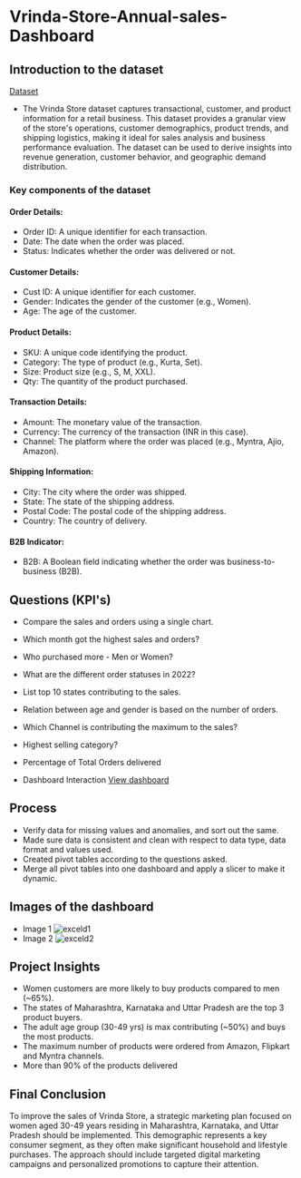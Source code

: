 # Vrinda-Store-Annual-sales-Dashboard
## Introduction to the dataset
<a href="https://github.com/sahilm20/Clothing-Store-Annual-sales-Dashboard/blob/main/Vrinda%20Store%20Data%20set.xlsx">Dataset</a>
- The Vrinda Store dataset captures transactional, customer, and product information for a retail business. This dataset provides a granular view of the store's operations, customer demographics, product trends, and shipping logistics, making it ideal for sales analysis and business performance evaluation. The dataset can be used to derive insights into revenue generation, customer behavior, and geographic demand distribution.
### Key components of the dataset
#### Order Details:

- Order ID: A unique identifier for each transaction.
- Date: The date when the order was placed.
- Status: Indicates whether the order was delivered or not.
#### Customer Details:

- Cust ID: A unique identifier for each customer.
- Gender: Indicates the gender of the customer (e.g., Women).
- Age: The age of the customer.
#### Product Details:

- SKU: A unique code identifying the product.
- Category: The type of product (e.g., Kurta, Set).
- Size: Product size (e.g., S, M, XXL).
- Qty: The quantity of the product purchased.
#### Transaction Details:

- Amount: The monetary value of the transaction.
- Currency: The currency of the transaction (INR in this case).
- Channel: The platform where the order was placed (e.g., Myntra, Ajio, Amazon).
#### Shipping Information:

- City: The city where the order was shipped.
- State: The state of the shipping address.
- Postal Code: The postal code of the shipping address.
- Country: The country of delivery.
#### B2B Indicator:

- B2B: A Boolean field indicating whether the order was business-to-business (B2B).
## Questions (KPI's)
- Compare the sales and orders using a single chart.

- Which month got the highest sales and orders?

- Who purchased more - Men or Women?

- What are the different order statuses in 2022?

- List top 10 states contributing to the sales.

- Relation between age and gender is based on the number of orders.

- Which Channel is contributing the maximum to the sales?

- Highest selling category?

- Percentage of Total Orders delivered

- Dashboard Interaction <a href="https://github.com/sahilm20/Clothing-Store-Annual-sales-Dashboard/blob/main/Vrinda%20Store%20dashboard.xlsx">View dashboard</a>
## Process
- Verify data for missing values and anomalies, and sort out the same.
- Made sure data is consistent and clean with respect to data type, data format and values used.
- Created pivot tables according to the questions asked.
- Merge all pivot tables into one dashboard and apply a slicer to make it dynamic.
## Images of the dashboard
- Image 1
![exceld1](https://github.com/user-attachments/assets/343db0cb-672b-4238-bf81-9baaa9790ea3)
- Image 2
![exceld2](https://github.com/user-attachments/assets/c92fa12d-2501-4e18-af9b-c6396b2a75a5)
## Project Insights
- Women customers are more likely to buy products compared to men (~65%).
- The states of Maharashtra, Karnataka and Uttar Pradesh are the top 3 product buyers.
- The adult age group (30-49 yrs) is max contributing (~50%) and buys the most products.
- The maximum number of products were ordered from Amazon, Flipkart and Myntra channels.
- More than 90% of the products delivered
## Final Conclusion
To improve the sales of Vrinda Store, a strategic marketing plan focused on women aged 30-49 years residing in Maharashtra, Karnataka, and Uttar Pradesh should be implemented. This demographic represents a key consumer segment, as they often make significant household and lifestyle purchases. The approach should include targeted digital marketing campaigns and personalized promotions to capture their attention.
